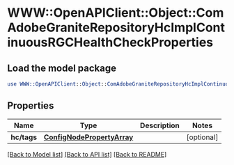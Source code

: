 # WWW::OpenAPIClient::Object::ComAdobeGraniteRepositoryHcImplContinuousRGCHealthCheckProperties

## Load the model package
```perl
use WWW::OpenAPIClient::Object::ComAdobeGraniteRepositoryHcImplContinuousRGCHealthCheckProperties;
```

## Properties
Name | Type | Description | Notes
------------ | ------------- | ------------- | -------------
**hc/tags** | [**ConfigNodePropertyArray**](ConfigNodePropertyArray.md) |  | [optional] 

[[Back to Model list]](../README.md#documentation-for-models) [[Back to API list]](../README.md#documentation-for-api-endpoints) [[Back to README]](../README.md)


